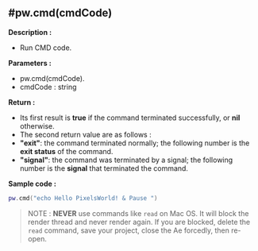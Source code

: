 #pw.cmd(cmdCode)
---

**Description :**

- Run CMD code. 

**Parameters :**

- pw.cmd(cmdCode). 
- cmdCode : string

**Return :**
- Its first result is **true** if the command terminated successfully, or **nil** otherwise. 
- The second return value are as follows : 
- **"exit"**: the command terminated normally; the following number is the **exit status** of the command.
- **"signal"**: the command was terminated by a signal; the following number is the **signal** that terminated the command.

**Sample code :**
```lua:cmd.lua
pw.cmd("echo Hello PixelsWorld! & Pause ")
``` 
> NOTE : **NEVER** use commands like ```read``` on Mac OS. It will block the render thread and never render again. If you are blocked, delete the ```read``` command, save your project, close the Ae forcedly, then re-open. 

